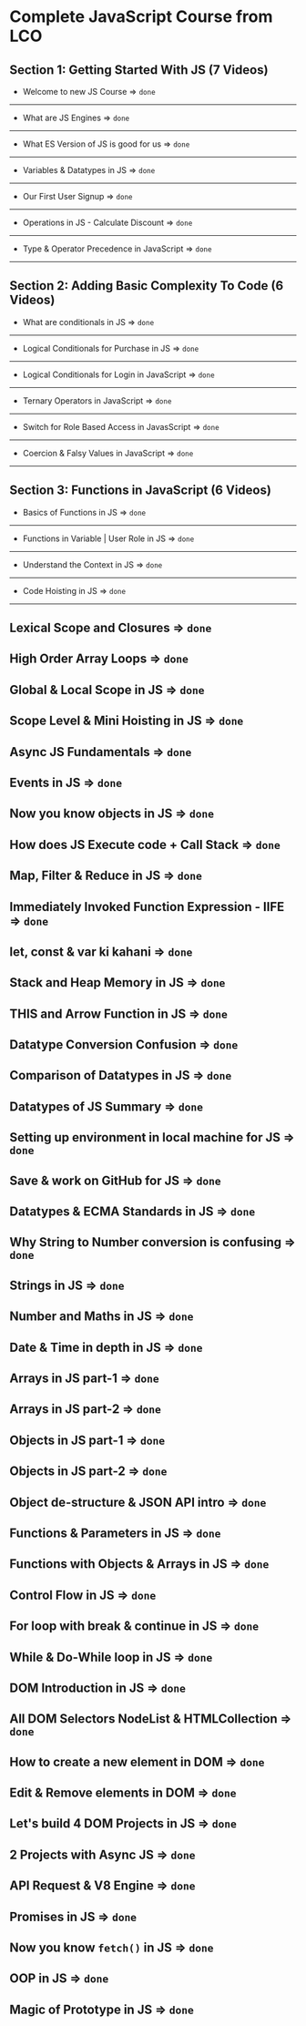 # Complete JavaScript Course from LCO

## Section 1: Getting Started With JS (7 Videos)

- Welcome to new JS Course => `done`
---
- What are JS Engines => `done`
---
- What ES Version of JS is good for us => `done`
---
- Variables & Datatypes in JS => `done`
---
- Our First User Signup => `done`
---
- Operations in JS - Calculate Discount => `done`
---
- Type & Operator Precedence in JavaScript => `done`
---

## Section 2: Adding Basic Complexity To Code (6 Videos)

- What are conditionals in JS => `done`
---
- Logical Conditionals for Purchase in JS => `done`
---
- Logical Conditionals for Login in JavaScript => `done`
---
- Ternary Operators in JavaScript => `done`
---
- Switch for Role Based Access in JavasScript => `done`
---
- Coercion & Falsy Values in JavaScript => `done`
---

## Section 3: Functions in JavaScript (6 Videos)

- Basics of Functions in JS => `done`
---
- Functions in Variable | User Role in JS => `done`
---
- Understand the Context in JS => `done`
---
- Code Hoisting in JS => `done`
---

## Lexical Scope and Closures => `done`

## High Order Array Loops => `done`

## Global & Local Scope in JS => `done`

## Scope Level & Mini Hoisting in JS => `done`

## Async JS Fundamentals => `done`

## Events in JS => `done`

## Now you know objects in JS => `done`

## How does JS Execute code + Call Stack => `done`

## Map, Filter & Reduce in JS => `done`

## Immediately Invoked Function Expression - IIFE => `done`

## let, const & var ki kahani => `done`

## Stack and Heap Memory in JS => `done`

## THIS and Arrow Function in JS => `done`

## Datatype Conversion Confusion => `done`

## Comparison of Datatypes in JS => `done`

## Datatypes of JS Summary => `done`

## Setting up environment in local machine for JS => `done`

## Save & work on GitHub for JS => `done`

## Datatypes & ECMA Standards in JS => `done`

## Why String to Number conversion is confusing => `done`

## Strings in JS => `done`

## Number and Maths in JS => `done`

## Date & Time in depth in JS => `done`

## Arrays in JS part-1 => `done`

## Arrays in JS part-2 => `done`

## Objects in JS part-1 => `done`

## Objects in JS part-2 => `done`

## Object de-structure & JSON API intro => `done`

## Functions & Parameters in JS => `done`

## Functions with Objects & Arrays in JS => `done`

## Control Flow in JS => `done`

## For loop with break & continue in JS => `done`

## While & Do-While loop in JS => `done`

## DOM Introduction in JS => `done`

## All DOM Selectors NodeList & HTMLCollection => `done`

## How to create a new element in DOM => `done`

## Edit & Remove elements in DOM => `done`

## Let's build 4 DOM Projects in JS => `done`

## 2 Projects with Async JS => `done`

## API Request & V8 Engine => `done`

## Promises in JS => `done`

## Now you know `fetch()` in JS => `done`

## OOP in JS => `done`

## Magic of Prototype in JS => `done`
